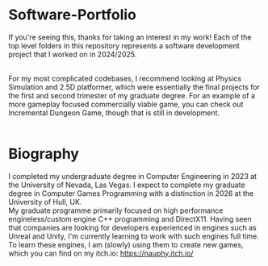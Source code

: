 # Software-Portfolio
If you're seeing this, thanks for taking an interest in my work! Each of the top level folders in this repository represents a software development project that I worked on in 2024/2025. </br> </br>

For my most complicated codebases, I recommend looking at Physics Simulation and 2.5D platformer, which were essentially the final projects for the first and second trimester of my graduate
degree. For an example of a more gameplay focused commercially viable game, you can check out Incremental Dungeon Game, though that is still in development. </br> </br>

# Biography
I completed my undergraduate degree in Computer Engineering in 2023 at the University of Nevada, Las Vegas. I expect to complete my graduate degree in Computer Games Programming with a
distinction in 2026 at the University of Hull, UK. </br>
My graduate programme primarily focused on high performance engineless/custom engine C++ programming and DirectX11. Having seen that companies are looking for developers experienced in 
engines such as Unreal and Unity, I'm currently learning to work with such engines full time. To learn these engines, I am (slowly) using them to create new games, which you can find on my itch.io: https://nauphy.itch.io/